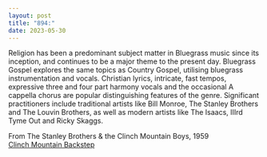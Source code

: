 ```yaml
---
layout: post
title: "894:"
date: 2023-05-30
---
```


Religion has been a predominant subject matter in Bluegrass music since its inception, and continues to be a major theme to the present day. Bluegrass Gospel explores the same topics as Country Gospel, utilising bluegrass instrumentation and vocals. Christian lyrics, intricate, fast tempos, expressive three and four part harmony vocals and the occasional A cappella chorus are popular distinguishing features of the genre. Significant practitioners include traditional artists like Bill Monroe, The Stanley Brothers and The Louvin Brothers, as well as modern artists like The Isaacs, IIIrd Tyme Out and Ricky Skaggs.

From The Stanley Brothers & the Clinch Mountain Boys, 1959  
[Clinch Mountain Backstep](https://youtu.be/seaDfe_mtEE)
